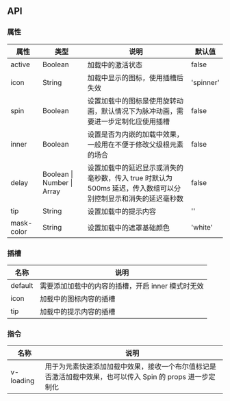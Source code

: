 ## API

### 属性

| 属性       | 类型                       | 说明                                                                                                          | 默认值    |
| ---------- | -------------------------- | ------------------------------------------------------------------------------------------------------------- | --------- |
| active     | Boolean                    | 加载中的激活状态                                                                                              | false     |
| icon       | String                     | 加载中显示的图标，使用插槽后失效                                                                              | 'spinner' |
| spin       | Boolean                    | 设置加载中的图标是使用旋转动画，默认情况下为脉冲动画，需要进一步定制化应使用插槽                              | false     |
| inner      | Boolean                    | 设置是否为内嵌的加载中效果，一般用在不便于修改父级根元素的场合                                                | false     |
| delay      | Boolean \| Number \| Array | 设置加载中的延迟显示或消失的毫秒数，传入 true 时默认为 500ms 延迟，传入数组可以分别控制显示和消失的延迟毫秒数 | false     |
| tip        | String                     | 设置加载中的提示内容                                                                                          | ''        |
| mask-color | String                     | 设置加载中的遮罩基础颜色                                                                                      | 'white'   |

### 插槽

| 名称    | 说明                                              |
| ------- | ------------------------------------------------- |
| default | 需要添加加载中的内容的插槽，开启 inner 模式时无效 |
| icon    | 加载中的图标内容的插槽                            |
| tip     | 加载中的提示内容的插槽                            |

### 指令

| 名称      | 说明                                                                                                      |
| --------- | --------------------------------------------------------------------------------------------------------- |
| v-loading | 用于为元素快速添加加载中效果，接收一个布尔值标记是否激活加载中效果，也可以传入 Spin 的 props 进一步定制化 |

